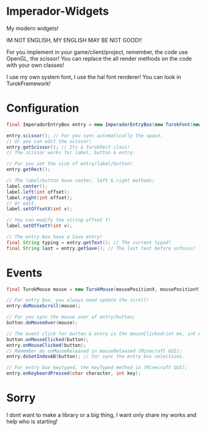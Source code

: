 # Imperador-Widgets
My modern widgets!

IM NOT ENGLISH, MY ENGLISH MAY BE NOT GOOD!!

For you implement in your game/client/project, remember, the code use OpenGL, the scissor!
You can replace the all render methods on the code with your own classes!

I use my own system font, I use the hal font renderer!
You can look in TurokFramework!

# Configuration

```java
final ImperadorEntryBox entry = new ImperadorEntryBox(new TurokFont(new Font(...)), "default_text");

entry.scissor(); // For you sync automatically the space.
// Or you can edit the scissor!
entry.getScissor(); // Its a TurokRect class!
// The scissor works for label, button & entry.

// For you set the size of entry/label/button!
entry.getRect();

// The label/button have center, left & right methods;
label.center();
label.left(int offset);
label.right(int offset);
// Or edit.
label.setOffsetX(int v);

// You can modify the string offset Y!
label.setOffsetY(int v);

// The entry box have a Save entry!
final String typing = entry.getText(); // The current typed!
final String last = entry.getSave(); // The last text before unfocus!

```

# Events

```java
final TurokMouse mouse = new TurokMouse(mousePositionX, mousePositionY);

// For entry box, you always need update the scroll!
entry.doMouseScroll(mouse);

// For you sync the mouse over of entry/button;
button.doMouseOver(mouse);

// The event click for button & entry is the mouseClicked(int mx, int my, int button) (Minecraft GUI);
button.onMouseClicked(button);
entry.onMouseClicked(button);
// Remember do onMouseReleased in mouseReleased (Minecraft GUI);
entry.doSetIndexAB(button); // For sync the entry box selections.

// For entry box keytyped, the keyTyped method in (Minecraft GUI);
entry.onKeyboardPressed(char character, int key);

```

# Sorry

I dont want to make a library or a big thing, I want only share my works and help who is starting!
